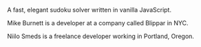 A fast, elegant sudoku solver written in vanilla JavaScript.

Mike Burnett is a developer at a company called Blippar in NYC.

Niilo Smeds is a freelance developer working in Portland, Oregon.
